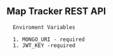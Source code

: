 ## Map Tracker REST API

```
  Enviroment Variables

  1. MONGO_URI - required
  1. JWT_KEY -required
```